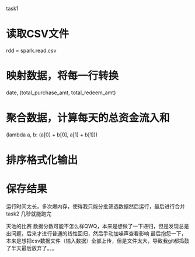 task1 
# 读取CSV文件
rdd = spark.read.csv
# 映射数据，将每一行转换
date, (total_purchase_amt, total_redeem_amt)
# 聚合数据，计算每天的总资金流入和
(lambda a, b: (a[0] + b[0], a[1] + b[1]))
# 排序格式化输出
# 保存结果
运行时间太长，多次爆内存，使得我只能分批筛选数据然后运行，最后进行合并
task2
几秒就能跑完

天池的比赛
数据分数可能不怎么样QWQ，本来是想做了一下递归，但是发现总是出问题，后来才进行普通的线性回归，然后手动加噪声查看影响
最后抱怨一下，本来是想把csv数据文件（输入数据）全部上传，但是文件太大，导致我git都捣鼓了半天最后放弃了。。。
